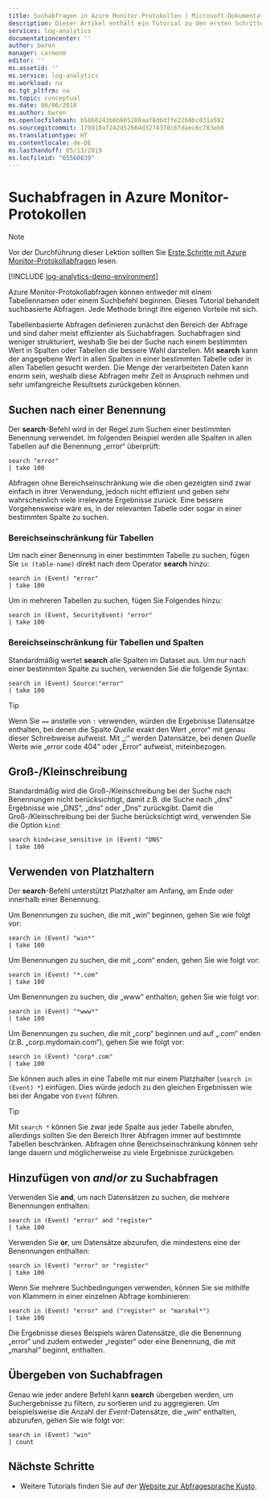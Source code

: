```yaml
---
title: Suchabfragen in Azure Monitor-Protokollen | Microsoft-Dokumentation
description: Dieser Artikel enthält ein Tutorial zu den ersten Schritten bei der Verwendung der Suche in Azure Monitor-Suchabfragen.
services: log-analytics
documentationcenter: ''
author: bwren
manager: carmonm
editor: ''
ms.assetid: ''
ms.service: log-analytics
ms.workload: na
ms.tgt_pltfrm: na
ms.topic: conceptual
ms.date: 08/06/2018
ms.author: bwren
ms.openlocfilehash: b5860243b6b605288aaf8d6dffe2260bc031a592
ms.sourcegitcommit: 179918af242d52664d3274370c6fdaec6c783eb6
ms.translationtype: HT
ms.contentlocale: de-DE
ms.lasthandoff: 05/13/2019
ms.locfileid: "65560839"
---
```

# <a name="search-queries-in-azure-monitor-logs"></a>Suchabfragen in Azure Monitor-Protokollen

> [!NOTE]
> Vor der Durchführung dieser Lektion sollten Sie [Erste Schritte mit Azure Monitor-Protokollabfragen](get-started-queries.md) lesen.

[!INCLUDE [log-analytics-demo-environment](../../../includes/log-analytics-demo-environment.md)]

Azure Monitor-Protokollabfragen können entweder mit einem Tabellennamen oder einem Suchbefehl beginnen. Dieses Tutorial behandelt suchbasierte Abfragen. Jede Methode bringt ihre eigenen Vorteile mit sich.

Tabellenbasierte Abfragen definieren zunächst den Bereich der Abfrage und sind daher meist effizienter als Suchabfragen. Suchabfragen sind weniger strukturiert, weshalb Sie bei der Suche nach einem bestimmten Wert in Spalten oder Tabellen die bessere Wahl darstellen. Mit **search** kann der angegebene Wert in allen Spalten in einer bestimmten Tabelle oder in allen Tabellen gesucht werden. Die Menge der verarbeiteten Daten kann enorm sein, weshalb diese Abfragen mehr Zeit in Anspruch nehmen und sehr umfangreiche Resultsets zurückgeben können.

## <a name="search-a-term"></a>Suchen nach einer Benennung
Der **search**-Befehl wird in der Regel zum Suchen einer bestimmten Benennung verwendet. Im folgenden Beispiel werden alle Spalten in allen Tabellen auf die Benennung „error“ überprüft:

```Kusto
search "error"
| take 100
```

Abfragen ohne Bereichseinschränkung wie die oben gezeigten sind zwar einfach in ihrer Verwendung, jedoch nicht effizient und geben sehr wahrscheinlich viele irrelevante Ergebnisse zurück. Eine bessere Vorgehensweise wäre es, in der relevanten Tabelle oder sogar in einer bestimmten Spalte zu suchen.

### <a name="table-scoping"></a>Bereichseinschränkung für Tabellen
Um nach einer Benennung in einer bestimmten Tabelle zu suchen, fügen Sie `in (table-name)` direkt nach dem Operator **search** hinzu:

```Kusto
search in (Event) "error"
| take 100
```

Um in mehreren Tabellen zu suchen, fügen Sie Folgendes hinzu:
```Kusto
search in (Event, SecurityEvent) "error"
| take 100
```

### <a name="table-and-column-scoping"></a>Bereichseinschränkung für Tabellen und Spalten
Standardmäßig wertet **search** alle Spalten im Dataset aus. Um nur nach einer bestimmten Spalte zu suchen, verwenden Sie die folgende Syntax:

```Kusto
search in (Event) Source:"error"
| take 100
```

> [!TIP]
> Wenn Sie `==` anstelle von `:` verwenden, würden die Ergebnisse Datensätze enthalten, bei denen die Spalte *Quelle* exakt den Wert „error“ mit genau dieser Schreibweise aufweist. Mit „:“ werden Datensätze, bei denen *Quelle* Werte wie „error code 404“ oder „Error“ aufweist, miteinbezogen.

## <a name="case-sensitivity"></a>Groß-/Kleinschreibung
Standardmäßig wird die Groß-/Kleinschreibung bei der Suche nach Benennungen nicht berücksichtigt, damit z.B. die Suche nach „dns“ Ergebnisse wie „DNS“, „dns“ oder „Dns“ zurückgibt. Damit die Groß-/Kleinschreibung bei der Suche berücksichtigt wird, verwenden Sie die Option `kind`:

```Kusto
search kind=case_sensitive in (Event) "DNS"
| take 100
```

## <a name="use-wild-cards"></a>Verwenden von Platzhaltern
Der **search**-Befehl unterstützt Platzhalter am Anfang, am Ende oder innerhalb einer Benennung.

Um Benennungen zu suchen, die mit „win“ beginnen, gehen Sie wie folgt vor:
```Kusto
search in (Event) "win*"
| take 100
```

Um Benennungen zu suchen, die mit „.com“ enden, gehen Sie wie folgt vor:
```Kusto
search in (Event) "*.com"
| take 100
```

Um Benennungen zu suchen, die „www“ enthalten, gehen Sie wie folgt vor:
```Kusto
search in (Event) "*www*"
| take 100
```

Um Benennungen zu suchen, die mit „corp“ beginnen und auf „.com“ enden (z.B. „corp.mydomain.com“), gehen Sie wie folgt vor:

```Kusto
search in (Event) "corp*.com"
| take 100
```

Sie können auch alles in eine Tabelle mit nur einem Platzhalter (`search in (Event) *`) einfügen. Dies würde jedoch zu den gleichen Ergebnissen wie bei der Angabe von `Event` führen.

> [!TIP]
> Mit `search *` können Sie zwar jede Spalte aus jeder Tabelle abrufen, allerdings sollten Sie den Bereich Ihrer Abfragen immer auf bestimmte Tabellen beschränken. Abfragen ohne Bereichseinschränkung können sehr lange dauern und möglicherweise zu viele Ergebnisse zurückgeben.

## <a name="add-and--or-to-search-queries"></a>Hinzufügen von *and*/*or* zu Suchabfragen
Verwenden Sie **and**, um nach Datensätzen zu suchen, die mehrere Benennungen enthalten:

```Kusto
search in (Event) "error" and "register"
| take 100
```

Verwenden Sie **or**, um Datensätze abzurufen, die mindestens eine der Benennungen enthalten:

```Kusto
search in (Event) "error" or "register"
| take 100
```

Wenn Sie mehrere Suchbedingungen verwenden, können Sie sie mithilfe von Klammern in einer einzelnen Abfrage kombinieren:

```Kusto
search in (Event) "error" and ("register" or "marshal*")
| take 100
```

Die Ergebnisse dieses Beispiels wären Datensätze, die die Benennung „error“ und zudem entweder „register“ oder eine Benennung, die mit „marshal“ beginnt, enthalten.

## <a name="pipe-search-queries"></a>Übergeben von Suchabfragen
Genau wie jeder andere Befehl kann **search** übergeben werden, um Suchergebnisse zu filtern, zu sortieren und zu aggregieren. Um beispielsweise die Anzahl der *Event*-Datensätze, die „win“ enthalten, abzurufen, gehen Sie wie folgt vor:

```Kusto
search in (Event) "win"
| count
```




## <a name="next-steps"></a>Nächste Schritte

- Weitere Tutorials finden Sie auf der [Website zur Abfragesprache Kusto](/azure/kusto/query/).
